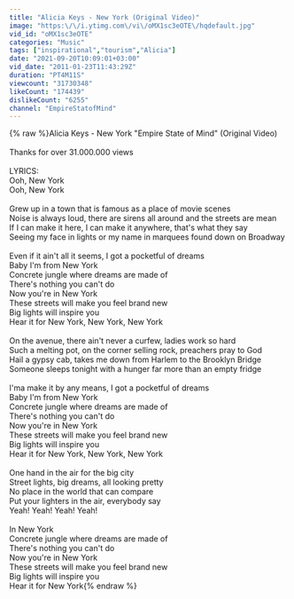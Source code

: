 ```yaml
---
title: "Alicia Keys - New York (Original Video)"
image: "https:\/\/i.ytimg.com\/vi\/oMX1sc3eOTE\/hqdefault.jpg"
vid_id: "oMX1sc3eOTE"
categories: "Music"
tags: ["inspirational","tourism","Alicia"]
date: "2021-09-20T10:09:01+03:00"
vid_date: "2011-01-23T11:43:29Z"
duration: "PT4M11S"
viewcount: "31730348"
likeCount: "174439"
dislikeCount: "6255"
channel: "EmpireStatofMind"
---
```

{% raw %}Alicia Keys - New York  &quot;Empire State of Mind&quot; (Original Video)<br /><br />Thanks for over 31.000.000 views<br /><br />LYRICS:<br />Ooh, New York<br />Ooh, New York<br /><br />Grew up in a town that is famous as a place of movie scenes<br />Noise is always loud, there are sirens all around and the streets are mean<br />If I can make it here, I can make it anywhere, that's what they say<br />Seeing my face in lights or my name in marquees found down on Broadway<br /><br />Even if it ain't all it seems, I got a pocketful of dreams<br />Baby I'm from New York<br />Concrete jungle where dreams are made of<br />There's nothing you can't do<br />Now you're in New York<br />These streets will make you feel brand new<br />Big lights will inspire you<br />Hear it for New York, New York, New York<br /><br />On the avenue, there ain't never a curfew, ladies work so hard<br />Such a melting pot, on the corner selling rock, preachers pray to God<br />Hail a gypsy cab, takes me down from Harlem to the Brooklyn Bridge<br />Someone sleeps tonight with a hunger far more than an empty fridge<br /><br />I'ma make it by any means, I got a pocketful of dreams<br />Baby I'm from New York<br />Concrete jungle where dreams are made of<br />There's nothing you can't do<br />Now you're in New York<br />These streets will make you feel brand new<br />Big lights will inspire you<br />Hear it for New York, New York, New York<br /><br />One hand in the air for the big city<br />Street lights, big dreams, all looking pretty<br />No place in the world that can compare<br />Put your lighters in the air, everybody say<br />Yeah! Yeah! Yeah! Yeah!<br /><br />In New York<br />Concrete jungle where dreams are made of<br />There's nothing you can't do<br />Now you're in New York<br />These streets will make you feel brand new<br />Big lights will inspire you<br />Hear it for New York{% endraw %}
